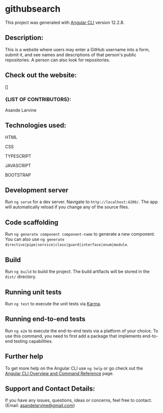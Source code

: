 # githubsearch

This project was generated with [Angular CLI](https://github.com/angular/angular-cli) version 12.2.8.

## Description:

This is a website where users may enter a GitHub username into a form, submit it, and see names and descriptions of that person's public repositories. A person can also look for repositories.


## Check out the website:

[]


### {LIST OF CONTRIBUTORS}:

Asande Larvine


## Technologies used:

HTML

CSS

TYPESCRIPT

JAVASCRIPT

BOOTSTRAP


## Development server

Run `ng serve` for a dev server. Navigate to `http://localhost:4200/`. The app will automatically reload if you change any of the source files.

## Code scaffolding

Run `ng generate component component-name` to generate a new component. You can also use `ng generate directive|pipe|service|class|guard|interface|enum|module`.

## Build

Run `ng build` to build the project. The build artifacts will be stored in the `dist/` directory.

## Running unit tests

Run `ng test` to execute the unit tests via [Karma](https://karma-runner.github.io).

## Running end-to-end tests

Run `ng e2e` to execute the end-to-end tests via a platform of your choice. To use this command, you need to first add a package that implements end-to-end testing capabilities.

## Further help

To get more help on the Angular CLI use `ng help` or go check out the [Angular CLI Overview and Command Reference](https://angular.io/cli) page.

## Support and Contact Details:

If you have any issues, questions, ideas or concerns, feel free to contact. {Email: asandelarvine@gmail.com}








